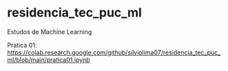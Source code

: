 # residencia_tec_puc_ml
Estudos de Machine Learning

Pratica 01:
https://colab.research.google.com/github/silviolima07/residencia_tec_puc_ml/blob/main/pratica01.ipynb
